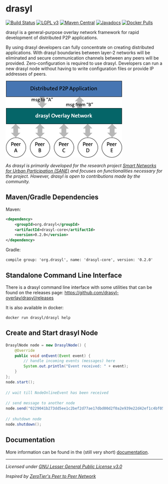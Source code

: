 # drasyl

[![Build Status](https://git.informatik.uni-hamburg.de/sane-public/drasyl/badges/master/pipeline.svg)](https://git.informatik.uni-hamburg.de/sane-public/drasyl/-/pipelines)
[![LGPL v3](https://img.shields.io/badge/license-LGPL%20v3-blue)](https://www.gnu.org/licenses/lgpl-3.0)
[![Maven Central](https://img.shields.io/maven-central/v/org.drasyl/drasyl-core.svg)](https://mvnrepository.com/artifact/org.drasyl/drasyl-core)
[![Javadocs](https://javadoc.io/badge2/org.drasyl/drasyl-core/javadoc.svg)](https://www.javadoc.io/doc/org.drasyl/drasyl-core)
[![Docker Pulls](https://img.shields.io/docker/pulls/drasyl/drasyl)](https://hub.docker.com/r/drasyl/drasyl)

drasyl is a general-purpose overlay network framework for rapid development of distributed P2P applications.

By using drasyl developers can fully concentrate on creating distributed applications.
With drasyl boundaries between layer-2 networks will be eliminated and secure communication channels between any peers will be provided.
Zero-configuration is required to use drasyl.
Developers can run a new drasyl node without having to write configuration files or provide IP addresses of peers.

![drasyl architecture](drasyl-architecture.png)

_As drasyl is primarily developed for the research project
[Smart Networks for Urban Participation (SANE)](https://sane.city/) and focuses on functionalities necessary for the project. However, drasyl is open to
contributions made by the community._

## Maven/Gradle Dependencies

Maven:
```xml
<dependency>
    <groupId>org.drasyl</groupId>
    <artifactId>drasyl-core</artifactId>
    <version>0.2.0</version>
</dependency>
```

Gradle:

```compile group: 'org.drasyl', name: 'drasyl-core', version: '0.2.0'```

## Standalone Command Line Interface

There is a drasyl command line interface with some utilities that can be found on the releases page: https://github.com/drasyl-overlay/drasyl/releases

It is also available in docker:

```docker run drasyl/drasyl help```

## Create and Start drasyl Node

```java
DrasylNode node = new DrasylNode() {
    @Override
    public void onEvent(Event event) {
        // handle incoming events (messages) here
        System.out.println("Event received: " + event);
    }
};
node.start();

// wait till NodeOnlineEvent has been received

// send message to another node
node.send("0229041b273dd5ee1c2bef2d77ae17dbd00d2f0a2e939e22d42ef1c4bf05147ea9", "Hello World");

// shutdown node
node.shutdown();
```

## Documentation

More information can be found in the (still very short) [documentation](https://docs.drasyl.org).

-------------------------------------
_Licensed under [GNU Lesser General Public License v3.0](LICENSE)_

_Inspired by [ZeroTier's Peer to Peer Network](https://www.zerotier.com/manual/#2_1)_